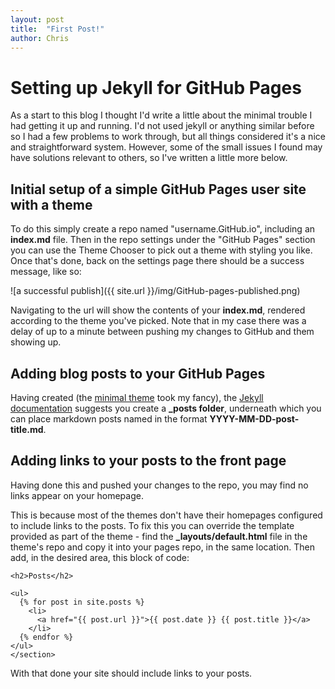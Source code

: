 ```yaml
---
layout: post
title:  "First Post!"
author: Chris
---
```


# Setting up Jekyll for GitHub Pages

As a start to this blog I thought I'd write a little about the minimal trouble I had getting it up and running. I'd not used jekyll or anything similar before so I had a few problems to work through, but all things considered it's a nice and straightforward system. However, some of the small issues I found may have solutions relevant to others, so I've written a little more below.

## Initial setup of a simple GitHub Pages user site with a theme

To do this simply create a repo named "username.GitHub.io", including an **index.md** file. Then in the repo settings under the "GitHub Pages" section you can use the Theme Chooser to pick out a theme with styling you like. Once that's done, back on the settings page there should be a success message, like so:

![a successful publish]({{ site.url }}/img/GitHub-pages-published.png)

Navigating to the url will show the contents of your  **index.md**, rendered according to the theme you've picked. Note that in my case there was a delay of up to a minute between pushing my changes to GitHub and them showing up.

## Adding blog posts to your GitHub Pages

Having created  (the [minimal theme](https://pages-themes.GitHub.io/minimal/) took my fancy), the [Jekyll documentation](https://jekyllrb.com/docs/posts/) suggests you create a **\_posts folder**, underneath which you can place markdown posts named in the format **YYYY-MM-DD-post-title.md**.

## Adding links to your posts to the front page

Having done this and pushed your changes to the repo, you may find no links appear on your homepage.

This is because most of the themes don't have their homepages configured to include links to the posts. To fix this you can override the template provided as part of the theme - find the **\_layouts/default.html** file in the theme's repo and copy it into your pages repo, in the same location. Then add, in the desired area, this block of code:

```
<h2>Posts</h2>

<ul>
  {% for post in site.posts %}
    <li>
      <a href="{{ post.url }}">{{ post.date }} {{ post.title }}</a>
    </li>
  {% endfor %}
</ul>
</section>
```

With that done your site should include links to your posts.